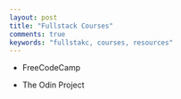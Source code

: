 ```yaml
---
layout: post
title: "Fullstack Courses"
comments: true
keywords: "fullstakc, courses, resources"
---
```


- FreeCodeCamp

- The Odin Project
